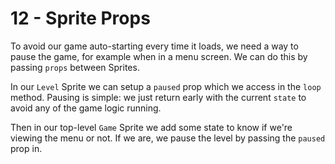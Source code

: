 # 12 - Sprite Props

To avoid our game auto-starting every time it loads, we need a way to pause the game, for example when in a menu screen. We can do this by passing `props` between Sprites.

In our `Level` Sprite we can setup a `paused` prop which we access in the `loop` method. Pausing is simple: we just return early with the current `state` to avoid any of the game logic running.

Then in our top-level `Game` Sprite we add some state to know if we're viewing the menu or not. If we are, we pause the level by passing the `paused` prop in.
